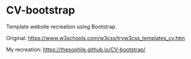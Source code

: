 # CV-bootstrap

Template website recreation using Bootstrap.

Original: https://www.w3schools.com/w3css/tryw3css_templates_cv.htm

My recreation: https://thesophile.github.io/CV-bootstrap/

